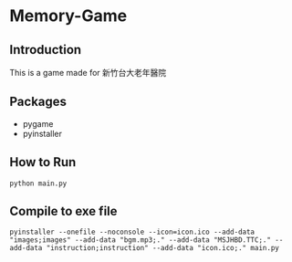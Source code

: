 # Memory-Game

## Introduction 
This is a game made for 新竹台大老年醫院

## Packages 
- pygame 
- pyinstaller 


## How to Run 
```
python main.py 
```

## Compile to exe file
```
pyinstaller --onefile --noconsole --icon=icon.ico --add-data "images;images" --add-data "bgm.mp3;." --add-data "MSJHBD.TTC;." --add-data "instruction;instruction" --add-data "icon.ico;." main.py
```